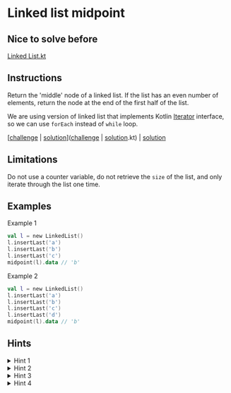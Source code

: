 # Linked list midpoint

## Nice to solve before

[Linked List.kt](../base/SinglyLinkedList.kt)

## Instructions

Return the 'middle' node of a linked list. If the list has an even number of elements, return
the node at the end of the first half of the list.

We are using version of linked list that implements Kotlin
[Iterator](https://kotlinlang.org/api/latest/jvm/stdlib/kotlin.collections/-iterator/index.html) interface, so we can
use `forEach` instead of `while` loop.

[[challenge](challenge) | [solution](solution.kt)]([challenge](challenge) | [solution](solution.kt).kt) | [solution](solution.kt)

## Limitations

Do not use a counter variable, do not retrieve the `size` of the list, and only iterate through the list one time.

## Examples

Example 1

```kotlin
val l = new LinkedList()
l.insertLast('a')
l.insertLast('b')
l.insertLast('c')
midpoint(l).data // 'b'
```

Example 2

```kotlin
val l = new LinkedList()
l.insertLast('a')
l.insertLast('b')
l.insertLast('c')
l.insertLast('d')
midpoint(l).data // 'b'
```

## Hints

<details>
<summary>Hint 1</summary>
Use more then one variable to store values that are retrieved during iteration (double pointer solution)
</details>

<details>
<summary>Hint 2</summary>
Name of these variables should be `slow` and `fast`
</details>

<details>
<summary>Hint 3</summary>
Assign next node to `slow` variable in every iteration
</details>

<details>
<summary>Hint 4</summary>
Assign next node of next node to `fast` variable in every iteration
</details>

